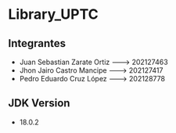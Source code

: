 # Library_UPTC

## Integrantes
- Juan Sebastian Zarate Ortiz --->  202127463 
- Jhon Jairo Castro Mancipe   --->  202127417
- Pedro Eduardo Cruz López    ---> 202128778
## JDK Version
- 18.0.2